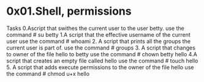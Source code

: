 # 0x01.Shell, permissions
Tasks
0.Ascript that swithes the current user to the user betty.
  use the command # su betty
1.A script that the effective username of the current user
  use the command # whoami
2. A script that prints all the groups the current user is part of.
  use the command # groups
3. A script that changes to owner of the file hello to betty
  use the command # chown betty hello
4.A script that creates an empty file called hello
  use the command # touch hello
5. A script that adds execute permissions to the owner of the file hello
  use the command # chmod u+x hello
